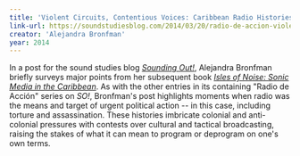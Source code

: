 ```yaml
---
title: 'Violent Circuits, Contentious Voices: Caribbean Radio Histories'
link-url: https://soundstudiesblog.com/2014/03/20/radio-de-accion-violent-circuits-contentious-voices-caribbean-radio-histories/
creator: 'Alejandra Bronfman'
year: 2014
---
```


In a post for the sound studies blog [_Sounding Out!_](https://soundstudiesblog.com/2014/03/20/radio-de-accion-violent-circuits-contentious-voices-caribbean-radio-histories/), Alejandra Bronfman briefly surveys major points from her subsequent book [_Isles of Noise: Sonic Media in the Caribbean_](https://uncpress.org/book/9781469628691/isles-of-noise/). As with the other entries in its containing "Radio de Acción" series on _SO!_, Bronfman's post highlights moments when radio was the means and target of urgent political action -- in this case, including torture and assassination. These histories imbricate colonial and anti-colonial pressures with contests over cultural and tactical broadcasting, raising the stakes of what it can mean to program or deprogram on one's own terms.
